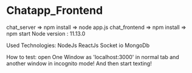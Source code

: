 # Chatapp_Frontend

chat_server => npm install => node app.js
chat_frontend => npm install => npm start
Node version : 11.13.0

Used Technologies:
NodeJs
ReactJs
Socket io
MongoDb


How to test:
open One Window as 'localhost:3000' in normal tab and another window in incognito mode! And then start texting!
